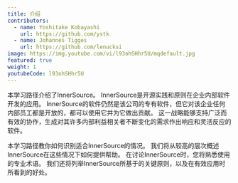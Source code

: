 ```yaml
---
title: 介绍
contributors:
  - name: Yoshitake Kobayashi
    url: https://github.com/ystk
  - name: Johannes Tigges
    url: https://github.com/lenucksi
image: https://img.youtube.com/vi/l93ohSHhr5U/mqdefault.jpg
featured: true
weight: 1
youtubeCode: l93ohSHhr5U
---
```

<div class="paragraph">
<p>本学习路径介绍了InnerSource。
InnerSource是开源实践和原则在企业内部软件开发的应用。
InnerSource的软件仍然是该公司的专有软件，但它对该企业任何内部员工都是开放的，都可以使用它并为它做出贡献。
这一战略能够支持广泛而有效的协作，生成对其许多内部利益相关者不断变化的需求作出响应和灵活反应的软件。</p>
</div>
<div class="paragraph">
<p>本学习路径教你如何识别适合InnerSource的情况。
我们将从较高的层次概述InnerSource在这些情况下如何提供帮助。
在讨论InnerSource时，您将熟悉使用的专业术语。
我们还将列举InnerSource所基于的关键原则，以及在有效应用时所看到的好处。</p>
</div>
<!--- This file autogenerated from https://github.com/InnerSourceCommons/InnerSourceLearningPath/blob/master/scripts -->